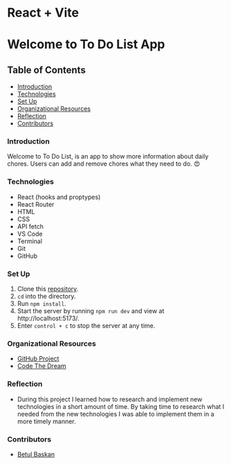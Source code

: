 # React + Vite

# Welcome to To Do List App

## Table of Contents
- [Introduction](#introduction)
- [Technologies](#technologies)
- [Set Up](#set-up)
- [Organizational Resources](#organizational-resources)
- [Reflection](#reflection)
- [Contributors](#contributors)

### Introduction
Welcome to To Do List, is an app to show more information about daily chores. Users can add and remove chores what they need to do. 😍

### Technologies
- React (hooks and proptypes)
- React Router
- HTML
- CSS
- API fetch
- VS Code
- Terminal
- Git
- GitHub

### Set Up
1. Clone this [repository](git@github.com:Baskanbetul/harry-potter-bee.git).
2. `cd` into the directory.
3. Run `npm install`.
4. Start the server by running `npm run dev` and view at http://localhost:5173/.
5. Enter `control + c` to stop the server at any time.

### Organizational Resources
- [GitHub Project](https://github.com/Baskanbetul/react-todo)
- [Code The Dream](https://classes.codethedream.org/course/react-v2/hawk?week=7&lesson=Lesson+1.6%3A+Reusable+Components+Imperative+React#assignments)

### Reflection
- During this project I learned how to research and implement new technologies in a short amount of time. By taking time to research what I needed from the new technologies I was able to implement them in a more timely manner.

### Contributors
- [Betul Baskan](https://www.linkedin.com/in/betul-baskan/)


